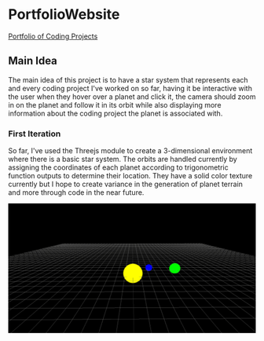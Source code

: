 # PortfolioWebsite
[Portfolio of Coding Projects](https://arcane34.github.io/PortfolioWebsite/)

## Main Idea
The main idea of this project is to have a star system that represents each and every coding project I've worked on so far, having it be interactive with the user
when they hover over a planet and click it, the camera should zoom in on the planet and follow it in its orbit while also displaying more information about the 
coding project the planet is associated with.

### First Iteration
So far, I've used the Threejs module to create a 3-dimensional environment where there is a basic star system. The orbits are handled currently by assigning the coordinates
of each planet according to trigonometric function outputs to determine their location. They have a solid color texture currently but I hope to create variance in the
generation of planet terrain and more through code in the near future.

![](https://github.com/Arcane34/PortfolioWebsite/blob/main/Preview.gif)
